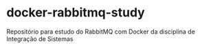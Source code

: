 # docker-rabbitmq-study
Repositório para estudo do RabbitMQ com Docker da disciplina de Integração de Sistemas

